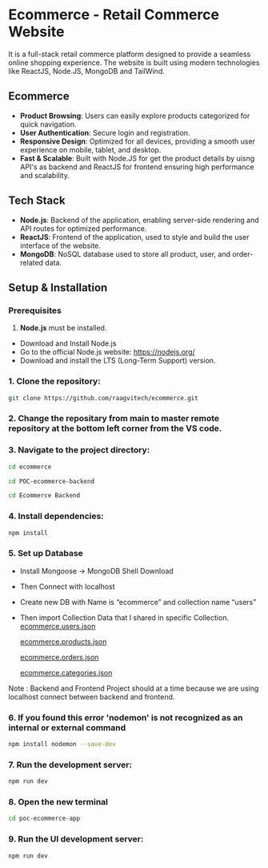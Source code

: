 
# Ecommerce - Retail Commerce Website

It is a full-stack retail commerce platform designed to provide a seamless online shopping experience. The website is built using modern technologies like ReactJS, Node.JS, MongoDB and TailWind.

## Ecommerce
- **Product Browsing**: Users can easily explore products categorized for quick navigation.
- **User Authentication**: Secure login and registration.
- **Responsive Design**: Optimized for all devices, providing a smooth user experience on mobile, tablet, and desktop.
- **Fast & Scalable**: Built with Node.JS for get the product details by uisng API's as backend and ReactJS for frontend ensuring high performance and scalability.

## Tech Stack
- **Node.js**: Backend of the application, enabling server-side rendering and API routes for optimized performance.
- **ReactJS**: Frontend of the application, used to style and build the user interface of the website.
- **MongoDB**: NoSQL database used to store all product, user, and order-related data.

## Setup & Installation

### Prerequisites
1. **Node.js** must be installed.
- Download and Install Node.js
- Go to the official Node.js website: https://nodejs.org/
- Download and install the LTS (Long-Term Support) version.
  
### 1. Clone the repository:

```bash
git clone https://github.com/raagvitech/ecommerce.git
```

### 2. Change the repositary from main to  master remote repository at the bottom left corner from the VS code.

### 3. Navigate to the project directory:

```bash
cd ecommerce
```
```bash
cd POC-ecommerce-backend
```
```bash
cd Ecommerce Backend
```

### 4. Install dependencies:

```bash
npm install
```

### 5. Set up Database 

- Install Mongoose -> MongoDB Shell Download
- Then Connect with localhost
- Create new DB with Name is “ecommerce” and collection name “users”
- Then import Collection Data that I shared in specific Collection.
  [ecommerce.users.json](https://github.com/user-attachments/files/18865549/ecommerce.users.json)

  
  [ecommerce.products.json](https://github.com/user-attachments/files/18865552/ecommerce.products.json)

  
  [ecommerce.orders.json](https://github.com/user-attachments/files/18865554/ecommerce.orders.json)

  
  [ecommerce.categories.json](https://github.com/user-attachments/files/18865553/ecommerce.categories.json)



Note : Backend and Frontend Project should at a time because we are using localhost connect between backend and frontend.


### 6. If you found this error 'nodemon' is not recognized as an internal or external command

```bash
npm install nodemon --save-dev
```

### 7. Run the development server:

```bash
npm run dev
```

### 8. Open the new terminal

```bash
cd poc-ecommerce-app
```

### 9. Run the UI development server:

```bash
npm run dev
```




